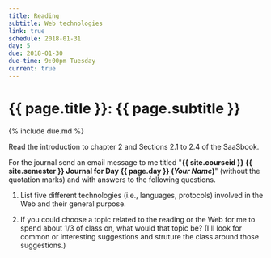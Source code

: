 ```yaml
---
title: Reading
subtitle: Web technologies
link: true
schedule: 2018-01-31
day: 5
due: 2018-01-30
due-time: 9:00pm Tuesday
current: true
---
```

# {{ page.title }}: {{ page.subtitle }}

{% include due.md %}

Read the introduction to chapter 2 and Sections 2.1 to 2.4 of the SaaSbook.

For the journal send an email message to me titled "**{{ site.courseid
}} {{ site.semester }} Journal for Day {{ page.day }} (*Your Name*)**"
(without the quotation marks) and with answers to the following questions.

1. List five different technologies (i.e., languages, protocols) involved
in the Web and their general purpose.

2. If you could choose a topic related to the reading or the Web for me
to spend about 1/3 of class on, what would that topic be?  (I'll look for
common or interesting suggestions and struture the class around those
suggestions.)
